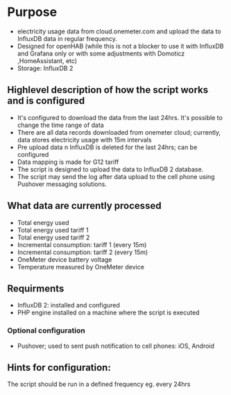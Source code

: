 # Purpose
-  electricity usage data from cloud.onemeter.com and upload the data to InfluxDB data in regular frequency.
- Designed for openHAB (while this is not a blocker to use it with InfluxDB and Grafana only or with some adjustments with Domoticz
,HomeAssistant, etc)
- Storage: InfluxDB 2

## Highlevel description of how the script works and is configured

- It's configured to download the data from the last 24hrs. It's possible to change the time range of data
- There are all data records downloaded from onemeter cloud; currently, data stores electricity usage with 15m intervals
- Pre upload data n InfluxDB is deleted for the last 24hrs; can be configured
- Data mapping is made for G12 tariff
- The script is designed to upload the data to InfluxDB 2 database.
- The script may send the log after data upload to the cell phone using Pushover messaging solutions.

## What data are currently processed

- Total energy used
- Total energy used tariff 1
- Total energy used tariff 2
- Incremental consumption: tariff 1 (every 15m)
- Incremental consumption: tariff 2 (every 15m)
- OneMeter device battery voltage
- Temperature measured by OneMeter device

## Requirments

- InfluxDB 2: installed and configured
- PHP engine installed on a machine where the script is executed 

### Optional configuration

- Pushover; used to sent push notification to cell phones: iOS, Android

## Hints for configuration:

The script should be run in a defined frequency eg. every 24hrs

